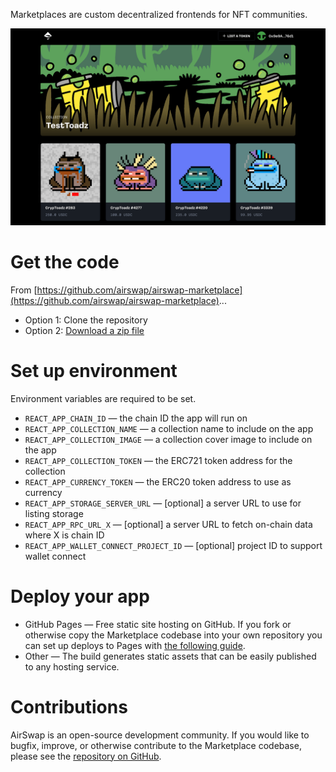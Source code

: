 Marketplaces are custom decentralized frontends for NFT communities.

<img src="../images/marketplace-screenshot.png" />

# Get the code

From [https://github.com/airswap/airswap-marketplace](https://github.com/airswap/airswap-marketplace)...

- Option 1: Clone the repository
- Option 2: [Download a zip file](https://github.com/airswap/airswap-marketplace/releases/)

# Set up environment

Environment variables are required to be set.

- `REACT_APP_CHAIN_ID` — the chain ID the app will run on
- `REACT_APP_COLLECTION_NAME` — a collection name to include on the app
- `REACT_APP_COLLECTION_IMAGE` — a collection cover image to include on the app
- `REACT_APP_COLLECTION_TOKEN` — the ERC721 token address for the collection
- `REACT_APP_CURRENCY_TOKEN` — the ERC20 token address to use as currency
- `REACT_APP_STORAGE_SERVER_URL` — [optional] a server URL to use for listing storage
- `REACT_APP_RPC_URL_X` — [optional] a server URL to fetch on-chain data where X is chain ID
- `REACT_APP_WALLET_CONNECT_PROJECT_ID` — [optional] project ID to support wallet connect

# Deploy your app

- GitHub Pages — Free static site hosting on GitHub. If you fork or otherwise copy the Marketplace codebase into your own repository you can set up deploys to Pages with [the following guide](https://docs.github.com/en/pages/getting-started-with-github-pages/configuring-a-publishing-source-for-your-github-pages-site).
- Other — The build generates static assets that can be easily published to any hosting service.

# Contributions

AirSwap is an open-source development community. If you would like to bugfix, improve, or otherwise contribute to the Marketplace codebase, please see the [repository on GitHub](https://github.com/airswap/airswap-marketplace).
